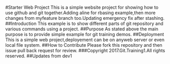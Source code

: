 #Starter Web Project
This is a simple website project for showing how to use github and git together.Adding aline for rbasing example,then more changes from myfeature branch too.Updating emergency fix after stashing.
##Introduction
This example is to show different parts of git repository and various commands using a project.
##Purpose
As stated above the main purpose is to provide simple example for git training demos.
##Deployment
This  is a simple web project,deployement can be on anyweb server or even local file system.
##How to Contribute
Please fork this repository and then issue pull back request for review.
###Copyright
2017.Git.Training1.All rights reserved.
##Updates from dev1

